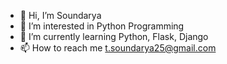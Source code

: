 - 👋 Hi, I’m Soundarya
- 👀 I’m interested in Python Programming
- 🌱 I’m currently learning Python, Flask, Django
- 📫 How to reach me t.soundarya25@gmail.com

<!---
sound25/sound25 is a ✨ special ✨ repository because its `README.md` (this file) appears on your GitHub profile.
You can click the Preview link to take a look at your changes.
--->
